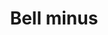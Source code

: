 ---
title: Bell minus
tags: ["bell", "minus", "notification", "remove", "delete", "alert"]
icon: bell-minus
svg: '<svg xmlns="http://www.w3.org/2000/svg" width="24" height="24" fill="none" viewBox="0 0 24 24" stroke-width="1.5" stroke-linecap="round" stroke-linejoin="round" stroke="currentColor"><path d="M18.831 10.256c0-3.701-2.46-7.256-6.813-7.256s-6.813 3.555-6.813 7.256c0 1.502-.988 2.654-1.818 3.859-3.73 5.971 20.807 5.703 17.262 0-.83-1.205-1.818-2.357-1.818-3.859"/><path d="M8.643 18.368C9.272 19.92 10.07 21 12 21c1.929 0 2.728-1.08 3.357-2.632M9.5 10h5"/></svg>'
---
